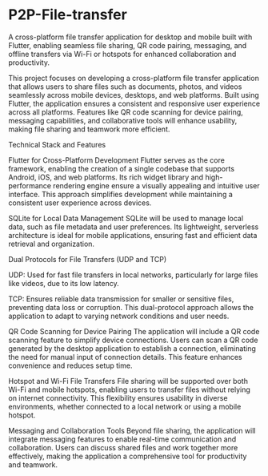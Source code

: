 # P2P-File-transfer
A cross-platform file transfer application for desktop and mobile built with Flutter, enabling seamless file sharing, QR code pairing, messaging, and offline transfers via Wi-Fi or hotspots for enhanced collaboration and productivity.

This project focuses on developing a cross-platform file transfer application that allows users to share files such as documents, photos, and videos seamlessly across mobile devices, desktops, and web platforms. Built using Flutter, the application ensures a consistent and responsive user experience across all platforms. Features like QR code scanning for device pairing, messaging capabilities, and collaborative tools will enhance usability, making file sharing and teamwork more efficient.

Technical Stack and Features

Flutter for Cross-Platform Development
Flutter serves as the core framework, enabling the creation of a single codebase that supports Android, iOS, and web platforms. Its rich widget library and high-performance rendering engine ensure a visually appealing and intuitive user interface. This approach simplifies development while maintaining a consistent user experience across devices.

SQLite for Local Data Management
SQLite will be used to manage local data, such as file metadata and user preferences. Its lightweight, serverless architecture is ideal for mobile applications, ensuring fast and efficient data retrieval and organization.

Dual Protocols for File Transfers (UDP and TCP)

UDP: Used for fast file transfers in local networks, particularly for large files like videos, due to its low latency.

TCP: Ensures reliable data transmission for smaller or sensitive files, preventing data loss or corruption.
This dual-protocol approach allows the application to adapt to varying network conditions and user needs.

QR Code Scanning for Device Pairing
The application will include a QR code scanning feature to simplify device connections. Users can scan a QR code generated by the desktop application to establish a connection, eliminating the need for manual input of connection details. This feature enhances convenience and reduces setup time.

Hotspot and Wi-Fi File Transfers
File sharing will be supported over both Wi-Fi and mobile hotspots, enabling users to transfer files without relying on internet connectivity. This flexibility ensures usability in diverse environments, whether connected to a local network or using a mobile hotspot.

Messaging and Collaboration Tools
Beyond file sharing, the application will integrate messaging features to enable real-time communication and collaboration. Users can discuss shared files and work together more effectively, making the application a comprehensive tool for productivity and teamwork.
